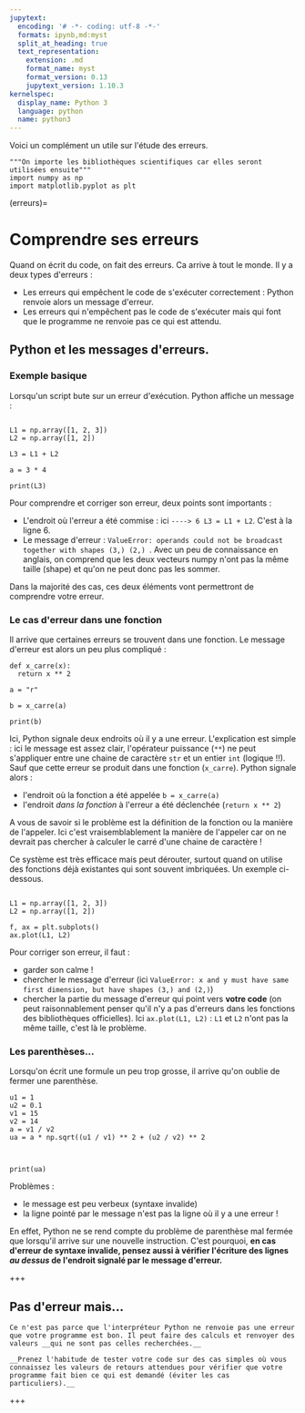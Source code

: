 ```yaml
---
jupytext:
  encoding: '# -*- coding: utf-8 -*-'
  formats: ipynb,md:myst
  split_at_heading: true
  text_representation:
    extension: .md
    format_name: myst
    format_version: 0.13
    jupytext_version: 1.10.3
kernelspec:
  display_name: Python 3
  language: python
  name: python3
---
```


Voici un complément un utile sur l'étude des erreurs.

```{code-cell}
"""On importe les bibliothèques scientifiques car elles seront utilisées ensuite"""
import numpy as np
import matplotlib.pyplot as plt

```


(erreurs)=
# Comprendre ses erreurs

Quand on écrit du code, on fait des erreurs. Ca arrive à tout le monde. Il y a deux types d'erreurs :
* Les erreurs qui empêchent le code de s'exécuter correctement : Python renvoie alors un message d'erreur.
* Les erreurs qui n'empêchent pas le code de s'exécuter mais qui font que le programme ne renvoie pas ce qui est attendu.

## Python et les messages d'erreurs.

### Exemple basique

Lorsqu'un script bute sur un erreur d'exécution. Python affiche un message :

```{code-cell}

L1 = np.array([1, 2, 3])
L2 = np.array([1, 2])

L3 = L1 + L2

a = 3 * 4

print(L3)

```

Pour comprendre et corriger son erreur, deux points sont importants :
* L'endroit où l'erreur a été commise : ici `----> 6 L3 = L1 + L2`. C'est à la ligne 6.
* Le message d'erreur : `ValueError: operands could not be broadcast together with shapes (3,) (2,) `. Avec un peu de connaissance en anglais, on comprend que les deux vecteurs numpy n'ont pas la même taille (shape) et qu'on ne peut donc pas les sommer.

Dans la majorité des cas, ces deux éléments vont permettront de comprendre votre erreur.

### Le cas d'erreur dans une fonction
Il arrive que certaines erreurs se trouvent dans une fonction. Le message d'erreur est alors un peu plus compliqué :
```{code-cell}
def x_carre(x):
  return x ** 2

a = "r"

b = x_carre(a)

print(b)

```

Ici, Python signale deux endroits où il y a une erreur. L'explication est simple : ici le message est assez clair, l'opérateur puissance (`**`) ne peut s'appliquer entre une chaine de caractère `str` et un entier `int` (logique !!). Sauf que cette erreur se produit dans une fonction (`x_carre`). Python signale alors :
* l'endroit où la fonction a été appelée `b = x_carre(a)`
* l'endroit _dans la fonction_ à l'erreur a été déclenchée (`return x ** 2`)

A vous de savoir si le problème est la définition de la fonction ou la manière de l'appeler. Ici c'est vraisemblablement la manière de l'appeler car on ne devrait pas chercher à calculer le carré d'une chaine de caractère !

Ce système est très efficace mais peut dérouter, surtout quand on utilise des fonctions déjà existantes qui sont souvent imbriquées. Un exemple ci-dessous.

```{code-cell}

L1 = np.array([1, 2, 3])
L2 = np.array([1, 2])

f, ax = plt.subplots()
ax.plot(L1, L2)

```

Pour corriger son erreur, il faut :
* garder son calme !
* chercher le message d'erreur (ici `ValueError: x and y must have same first dimension, but have shapes (3,) and (2,)`)
* chercher la partie du message d'erreur qui point vers __votre code__ (on peut raisonnablement penser qu'il n'y a pas d'erreurs dans les fonctions des bibliothèques officielles). Ici `ax.plot(L1, L2)` : `L1` et `L2` n'ont pas la même taille, c'est là le problème.

### Les parenthèses...
Lorsqu'on écrit une formule un peu trop grosse, il arrive qu'on oublie de fermer une parenthèse.

```{code-cell}
u1 = 1
u2 = 0.1
v1 = 15
v2 = 14
a = v1 / v2
ua = a * np.sqrt((u1 / v1) ** 2 + (u2 / v2) ** 2



print(ua)

```

Problèmes :
* le message est peu verbeux (syntaxe invalide)
* la ligne pointé par le message n'est pas la ligne où il y a une erreur !

En effet, Python  ne se rend compte du problème de parenthèse mal fermée que lorsqu'il arrive sur une nouvelle instruction. C'est pourquoi, __en cas d'erreur de syntaxe invalide, pensez aussi à vérifier l'écriture des lignes _au dessus_ de l'endroit signalé par le message d'erreur.__

+++

## Pas d'erreur mais...
```{attention}
Ce n'est pas parce que l'interpréteur Python ne renvoie pas une erreur que votre programme est bon. Il peut faire des calculs et renvoyer des valeurs __qui ne sont pas celles recherchées.__
```

```{tip} 
__Prenez l'habitude de tester votre code sur des cas simples où vous connaissez les valeurs de retours attendues pour vérifier que votre programme fait bien ce qui est demandé (éviter les cas particuliers).__
```

+++
